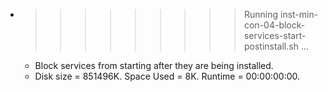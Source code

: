 * >>>>>>>>> Running inst-min-con-04-block-services-start-postinstall.sh ...
  * Block services from starting after they are being installed.
  * Disk size = 851496K. Space Used = 8K. Runtime = 00:00:00:00.

